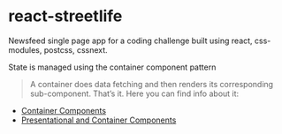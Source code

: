 # react-streetlife

Newsfeed single page app for a coding challenge built using react, css-modules,
postcss, cssnext.

State is managed using the container component pattern
  > A container does data fetching and then
  > renders its corresponding sub-component. That’s it.
Here you can find info about it:
- [Container Components](https://medium.com/@learnreact/container-components-c0e67432e005#.mqvkyuwwf)
- [Presentational and Container Components](https://medium.com/@dan_abramov/smart-and-dumb-components-7ca2f9a7c7d0#.mf75m1gg3)
